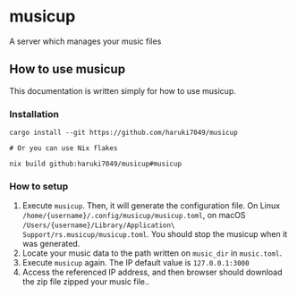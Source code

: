 # musicup

A server which manages your music files

## How to use musicup

This documentation is written simply for how to use musicup.

### Installation

```shell
cargo install --git https://github.com/haruki7049/musicup

# Or you can use Nix flakes

nix build github:haruki7049/musicup#musicup
```

### How to setup

1. Execute `musicup`. Then, it will generate the configuration file. On Linux `/home/{username}/.config/musicup/musicup.toml`, on macOS `/Users/{username}/Library/Application\ Support/rs.musicup/musicup.toml`. You should stop the musicup when it was generated.
1. Locate your music data to the path written on `music_dir` in `music.toml`.
1. Execute `musicup` again. The IP default value is `127.0.0.1:3000`
1. Access the referenced IP address, and then browser should download the zip file zipped your music file..
